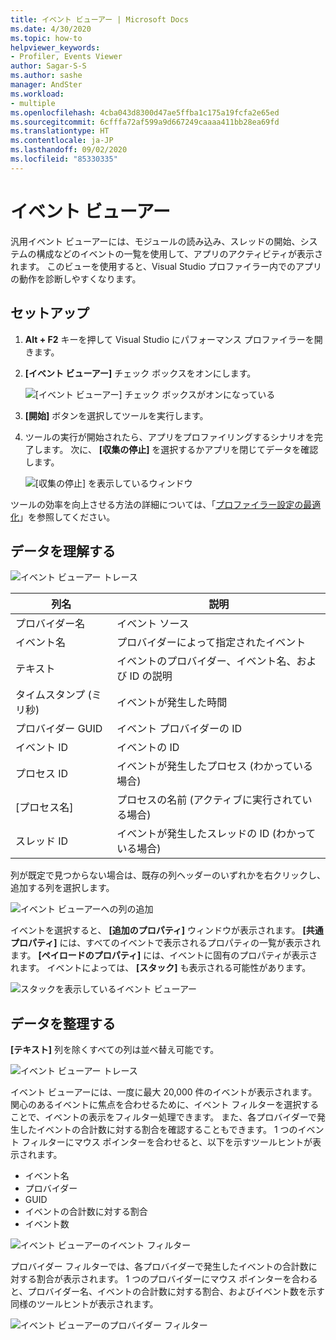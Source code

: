 ```yaml
---
title: イベント ビューアー | Microsoft Docs
ms.date: 4/30/2020
ms.topic: how-to
helpviewer_keywords:
- Profiler, Events Viewer
author: Sagar-S-S
ms.author: sashe
manager: AndSter
ms.workload:
- multiple
ms.openlocfilehash: 4cba043d8300d47ae5ffba1c175a19fcfa2e65ed
ms.sourcegitcommit: 6cfffa72af599a9d667249caaaa411bb28ea69fd
ms.translationtype: HT
ms.contentlocale: ja-JP
ms.lasthandoff: 09/02/2020
ms.locfileid: "85330335"
---
```

# <a name="events-viewer"></a>イベント ビューアー

汎用イベント ビューアーには、モジュールの読み込み、スレッドの開始、システムの構成などのイベントの一覧を使用して、アプリのアクティビティが表示されます。 このビューを使用すると、Visual Studio プロファイラー内でのアプリの動作を診断しやすくなります。

## <a name="setup"></a>セットアップ

1. **Alt + F2** キーを押して Visual Studio にパフォーマンス プロファイラーを開きます。

1. **[イベント ビューアー]** チェック ボックスをオンにします。

   ![[イベント ビューアー] チェック ボックスがオンになっている](../profiling/media/eventsviewerselected.png "[イベント ビューアー] チェック ボックスがオンになっている")

1. **[開始]** ボタンを選択してツールを実行します。

1. ツールの実行が開始されたら、アプリをプロファイリングするシナリオを完了します。 次に、 **[収集の停止]** を選択するかアプリを閉じてデータを確認します。

   ![[収集の停止] を表示しているウィンドウ](../profiling/media/stopcollectioneventsviewer.png "[収集の停止] を表示しているウィンドウ")

ツールの効率を向上させる方法の詳細については、「[プロファイラー設定の最適化](../profiling/optimize-profiler-settings.md)」を参照してください。

## <a name="understand-your-data"></a>データを理解する

![イベント ビューアー トレース](../profiling/media/eventviewertrace.png "イベント ビューアー トレース")

|列名|説明|
|----------|---------------------|
|プロバイダー名|イベント ソース|
|イベント名|プロバイダーによって指定されたイベント|
|テキスト|イベントのプロバイダー、イベント名、および ID の説明|
|タイムスタンプ (ミリ秒)|イベントが発生した時間|
|プロバイダー GUID|イベント プロバイダーの ID|
|イベント ID|イベントの ID|
|プロセス ID|イベントが発生したプロセス (わかっている場合)|
|[プロセス名]|プロセスの名前 (アクティブに実行されている場合)|
|スレッド ID|イベントが発生したスレッドの ID (わかっている場合)|

列が既定で見つからない場合は、既存の列ヘッダーのいずれかを右クリックし、追加する列を選択します。

![イベント ビューアーへの列の追加](../profiling/media/eventvieweraddcolumns.png "イベント ビューアーへの列の追加")

イベントを選択すると、 **[追加のプロパティ]** ウィンドウが表示されます。 **[共通プロパティ]** には、すべてのイベントで表示されるプロパティの一覧が表示されます。 **[ペイロードのプロパティ]** には、イベントに固有のプロパティが表示されます。 イベントによっては、 **[スタック]** も表示される可能性があります。

![スタックを表示しているイベント ビューアー](../profiling/media/eventviewerstacks.png "スタックを表示しているイベント ビューアー")

## <a name="organize-your-data"></a>データを整理する

**[テキスト]** 列を除くすべての列は並べ替え可能です。

![イベント ビューアー トレース](../profiling/media/eventviewertrace.png "イベント ビューアー トレース")

イベント ビューアーには、一度に最大 20,000 件のイベントが表示されます。 関心のあるイベントに焦点を合わせるために、イベント フィルターを選択することで、イベントの表示をフィルター処理できます。 また、各プロバイダーで発生したイベントの合計数に対する割合を確認することもできます。 1 つのイベント フィルターにマウス ポインターを合わせると、以下を示すツールヒントが表示されます。

- イベント名
- プロバイダー
- GUID
- イベントの合計数に対する割合
- イベント数

![イベント ビューアーのイベント フィルター](../profiling/media/eventviewereventfilter.png "イベント ビューアーのイベント フィルター")

プロバイダー フィルターでは、各プロバイダーで発生したイベントの合計数に対する割合が表示されます。 1 つのプロバイダーにマウス ポインターを合わると、プロバイダー名、イベントの合計数に対する割合、およびイベント数を示す同様のツールヒントが表示されます。

![イベント ビューアーのプロバイダー フィルター](../profiling/media/eventviewerproviderfilter.png "イベント ビューアーのプロバイダー フィルター")
